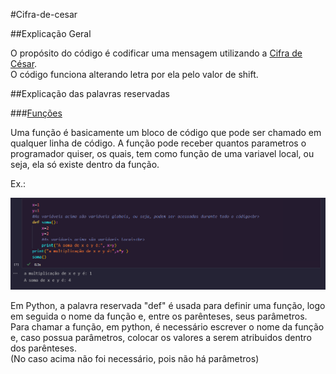#Cifra-de-cesar


##Explicação Geral

O propósito do código é codificar uma mensagem utilizando a [Cifra de César](https://pt.wikipedia.org/wiki/Cifra_de_C%C3%A9sar).<br> O código funciona alterando letra por ela pelo valor de shift.

##Explicação das palavras reservadas

###[Funções](https://docs.python.org/pt-br/3.10/tutorial/controlflow.html#defining-functions)

Uma função é basicamente um bloco de código que pode ser chamado em qualquer linha de código. A função pode receber quantos parametros o programador quiser, os quais, tem como função de uma variavel local, ou seja, ela só existe dentro da função.
    
Ex.:

![image](./assets/Exemplo_1.png)

Em Python, a palavra reservada "def" é usada para definir uma função, logo em seguida o nome da função e, entre os parênteses, seus parâmetros. Para chamar a função, em python, é necessário escrever o nome da função e, caso possua parâmetros, colocar os valores a serem atribuidos dentro dos parênteses.<br>(No caso acima não foi necessário, pois não há parâmetros)
